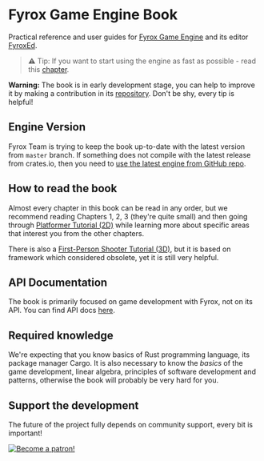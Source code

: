 # Fyrox Game Engine Book

Practical reference and user guides for [Fyrox Game Engine](https://github.com/FyroxEngine/Fyrox) and its editor [FyroxEd](https://github.com/FyroxEngine/Fyrox/tree/master/editor).

> ⚠️ Tip: If you want to start using the engine as fast as possible - read this [chapter](fyrox/beginning/scripting.md).

**Warning:** The book is in early development stage, you can help to improve it by making a contribution in its
[repository](https://github.com/fyrox-book/fyrox-book.github.io). Don't be shy, every tip is helpful!

## Engine Version

Fyrox Team is trying to keep the book up-to-date with the latest version from `master` branch. If something does not 
compile with the latest release from crates.io, then you need to 
[use the latest engine from GitHub repo](./fyrox/beginning/scripting.md#using-latest-engine-version).

## How to read the book

Almost every chapter in this book can be read in any order, but we recommend reading Chapters 1, 2, 3 (they're quite small)
and then going through [Platformer Tutorial (2D)](fyrox/tutorials/platformer/part1.md) while learning more about specific 
areas that interest you from the other chapters.

There is also a [First-Person Shooter Tutorial (3D)](fyrox/tutorials/fps/intro.md), but it is based on framework which
considered obsolete, yet it is still very helpful. 

## API Documentation

The book is primarily focused on game development with Fyrox, not on its API. You can find API docs
[here](https://docs.rs/fyrox/latest/fyrox/).

## Required knowledge

We're expecting that you know basics of Rust programming language, its package manager Cargo. It is also necessary
to know the _basics_ of the game development, linear algebra, principles of software development and patterns, 
otherwise the book will probably be very hard for you. 

## Support the development

The future of the project fully depends on community support, every bit is important!

[![Become a patron!](https://c5.patreon.com/external/logo/become_a_patron_button.png)](https://www.patreon.com/mrdimas)
